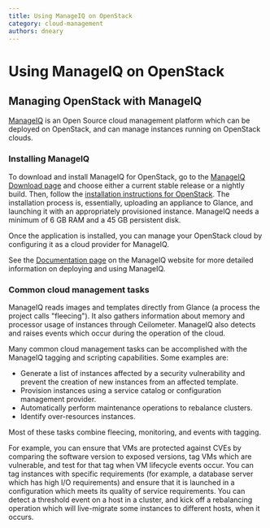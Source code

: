 ```yaml
---
title: Using ManageIQ on OpenStack
category: cloud-management
authors: dneary
---
```


# Using ManageIQ on OpenStack

## Managing OpenStack with ManageIQ

[ManageIQ](http://manageiq.org) is an Open Source cloud management platform which can be deployed on OpenStack, and can manage instances running on OpenStack clouds.

### Installing ManageIQ

To download and install ManageIQ for OpenStack, go to the [ManageIQ Download page](http://manageiq.org/download/) and choose either a current stable release or a nightly build. Then, follow the [installation instructions for OpenStack](https://www.manageiq.org/docs/reference/latest/installing_on_red_hat_enterprise_linux_openstack_platform/index.html). The installation process is, essentially, uploading an appliance to Glance, and launching it with an appropriately provisioned instance. ManageIQ needs a minimum of 6 GB RAM and a 45 GB persistent disk.

Once the application is installed, you can manage your OpenStack cloud by configuring it as a cloud provider for ManageIQ. 

See the [Documentation page](http://manageiq.org/documentation/) on the ManageIQ website for more detailed information on deploying and using ManageIQ.

### Common cloud management tasks

ManageIQ reads images and templates directly from Glance (a process the project calls "fleecing"). It also gathers information about memory and processor usage of instances through Ceilometer. ManageIQ also detects and raises events which occur during the operation of the cloud.

Many common cloud management tasks can be accomplished with the ManageIQ tagging and scripting capabilities. Some examples are:

*   Generate a list of instances affected by a security vulnerability and prevent the creation of new instances from an affected template.
*   Provision instances using a service catalog or configuration management provider.
*   Automatically perform maintenance operations to rebalance clusters.
*   Identify over-resources instances.

Most of these tasks combine fleecing, monitoring, and events with tagging.

For example, you can ensure that VMs are protected against CVEs by comparing the software version to exposed versions, tag VMs which are vulnerable, and test for that tag when VM lifecycle events occur. You can tag instances with specific requirements (for example, a database server which has high I/O requirements) and ensure that it is launched in a configuration which meets its quality of service requirements. You can detect a threshold event on a host in a cluster, and kick off a rebalancing operation which will live-migrate some instances to different hosts, when it occurs.
